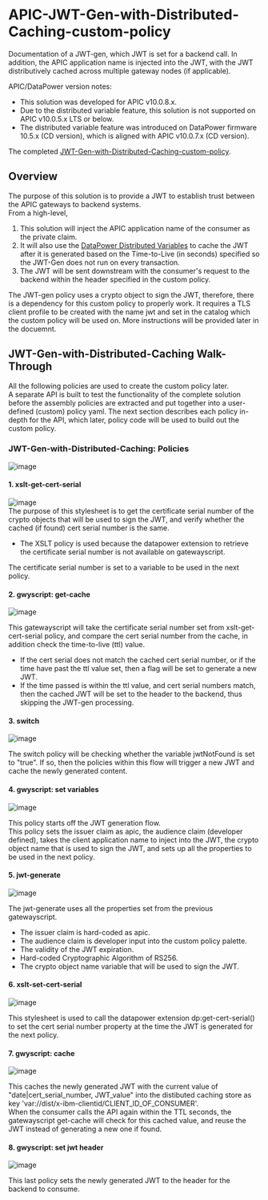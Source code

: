 # APIC-JWT-Gen-with-Distributed-Caching-custom-policy
Documentation of a JWT-gen, which JWT is set for a backend call. In addition, the APIC application name is injected into the JWT, with the JWT distributively cached across multiple gateway nodes (if applicable).  

APIC/DataPower version notes:  
- This solution was developed for APIC v10.0.8.x.  
- Due to the distributed variable feature, this solution is not supported on APIC v10.0.5.x LTS or below.  
- The distributed variable feature was introduced on DataPower firmware 10.5.x (CD version), which is aligned with APIC v10.0.7.x (CD version).


The completed [JWT-Gen-with-Distributed-Caching-custom-policy](https://github.com/ibmArtifacts/APIC-JWT-Gen-with-Distributed-Caching-custom-policy/blob/main/JWT-Gen-with-Distributed-Caching.yaml).

## Overview  
The purpose of this solution is to provide a JWT to establish trust between the APIC gateways to backend systems.  
From a high-level,  
1. This solution will inject the APIC application name of the consumer as the private claim.  
2. It will also use the [DataPower Distributed Variables](https://www.ibm.com/docs/en/datapower-gateway/10.6.0?topic=administration-distributed-variables) to cache the JWT after it is generated based on the Time-to-Live (in seconds) specified so the JWT-Gen does not run on every transaction.  
3. The JWT will be sent downstream with the consumer's request to the backend within the header specified in the custom policy.

The JWT-gen policy uses a crypto object to sign the JWT, therefore, there is a dependency for this custom policy to properly work.
It requires a TLS client profile to be created with the name jwt and set in the catalog which the custom policy will be used on. More instructions will be provided later in the docuemnt.  

## JWT-Gen-with-Distributed-Caching Walk-Through  
All the following policies are used to create the custom policy later.  
A separate API is built to test the functionality of the complete solution before the assembly policies are extracted and put together into a user-defined (custom) policy yaml. The next section describes each policy in-depth for the API, which later, policy code will be used to build out the custom policy.  
  
### JWT-Gen-with-Distributed-Caching: Policies
![image](https://github.com/user-attachments/assets/07f2da17-efc0-484b-b06b-db0c1919e393)  
#### 1. xslt-get-cert-serial  
![image](https://github.com/user-attachments/assets/383dda2c-56d6-4fdd-bc8f-2212b4fa9129)  
The purpose of this stylesheet is to get the certificate serial number of the crypto objects that will be used to sign the JWT, and verify whether the cached (if found) cert serial number is the same.
- The XSLT policy is used because the datapower extension to retrieve the certificate serial number is not available on gatewayscript.  
  
The certificate serial number is set to a variable to be used in the next policy.  

#### 2. gwyscript: get-cache  
![image](https://github.com/user-attachments/assets/8a4ce8e8-ba8e-40a1-a251-a44bf853c3db)  

This gatewayscript will take the certificate serial number set from xslt-get-cert-serial policy, and compare the cert serial number from the cache, in addition check the time-to-live (ttl) value.
- If the cert serial does not match the cached cert serial number, or if the time have past the ttl value set, then a flag will be set to generate a new JWT.  
- If the time passed is within the ttl value, and cert serial numbers match, then the cached JWT will be set to the header to the backend, thus skipping the JWT-gen processing.

#### 3. switch  
![image](https://github.com/user-attachments/assets/b7959695-b923-4f60-b333-d653bd651776)  

The switch policy will be checking whether the variable jwtNotFound is set to "true". If so, then the policies within this flow will trigger a new JWT and cache the newly generated content.  

#### 4. gwyscript: set variables  
![image](https://github.com/user-attachments/assets/f40c93e9-49c8-4f97-8049-b06ca91bef01)  

This policy starts off the JWT generation flow.  
This policy sets the issuer claim as apic, the audience claim (developer defined), takes the client application name to inject into the JWT, the crypto object name that is used to sign the JWT, and sets up all the properties to be used in the next policy.  

#### 5. jwt-generate  
![image](https://github.com/user-attachments/assets/0ecb98a8-3064-4b55-9508-b5dc72299cdc)  

The jwt-generate uses all the properties set from the previous gatewayscript.  
- The issuer claim is hard-coded as apic.  
- The audience claim is developer input into the custom policy palette.  
- The validity of the JWT expiration.  
- Hard-coded Cryptographic Algorithm of RS256.  
- The crypto object name variable that will be used to sign the JWT.

#### 6. xslt-set-cert-serial  
![image](https://github.com/user-attachments/assets/f1eb22c2-8166-4303-896e-35e7727037c1)  

This stylesheet is used to call the datapower extension dp:get-cert-serial() to set the cert serial number property at the time the JWT is generated for the next policy.  

#### 7. gwyscript: cache  
![image](https://github.com/user-attachments/assets/42a72f31-c052-495a-bc3f-7f2b76383c59)  

This caches the newly generated JWT with the current value of "date|cert_serial_number, JWT_value" into the distibuted caching store as key 'var://dist/x-ibm-clientid/CLIENT_ID_OF_CONSUMER'.  
When the consumer calls the API again within the TTL seconds, the gatewayscript get-cache will check for this cached value, and reuse the JWT instead of generating a new one if found.  

#### 8. gwyscript: set jwt header  
![image](https://github.com/user-attachments/assets/100f012e-86b7-4374-96e0-1a40f37e2917)  

This last policy sets the newly generated JWT to the header for the backend to consume.  





